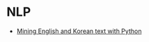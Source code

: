 NLP
===
* [Mining English and Korean text with Python](http://www.lucypark.kr/courses/2015-ba/text-mining.html)